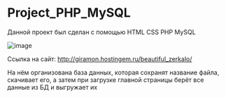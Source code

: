 # Project_PHP_MySQL

Данной проект был сделан с помощью HTML CSS PHP MySQL

![image](https://github.com/user-attachments/assets/423cca40-12f7-4f78-a667-6266d875daeb)


Ссылка на сайт: http://giramon.hostingem.ru/beautiful_zerkalo/


На нём организована база данных, которая сохранят название файла, скачивает его, а затем при загрузке главной страницы берёт все данные из БД и выгружает их
